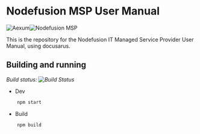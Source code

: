 # Nodefusion MSP User Manual

![Aexum](static/img/aexum-logo-heading-light.svg#gh-light-mode-only)![Nodefusion MSP](static/img/aexum-logo-heading-dark.svg#gh-dark-mode-only)

This is the repository for the Nodefusion IT Managed Service Provider User Manual, using docusarus.

## Building and running

*Build status: ![Build Status](https://github.com/Nodefusion/NodefusionMSP.Manual/actions/workflows/deploy.yml/badge.svg)*

- Dev

```bash
    npm start
```

- Build

```bash
    npm build
```
